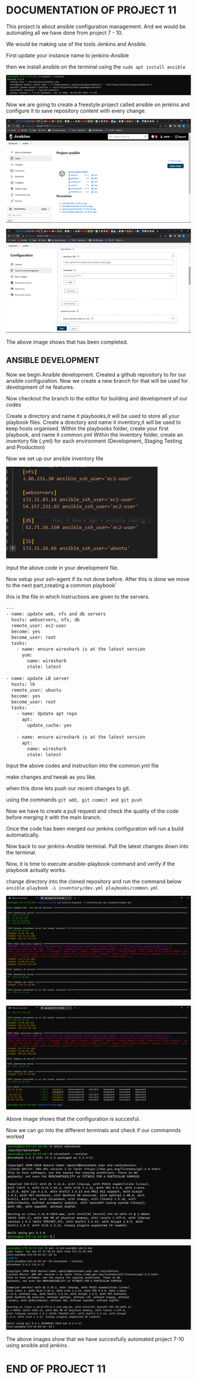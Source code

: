 # DOCUMENTATION OF PROJECT 11

This project is about ansible configuration management. And we would be automating all we have done from project 7 - 10.

We would be making use of the tools Jenkins and Ansible.

First update your instance name to jenkins-Ansible 

then we install ansible on the terminal using the `sudo apt install ansible`

![alt text](Images/ansible.PNG)

Now we are going to create a freestyle project called ansible on jenkins and configure it to save repository content with every change.

![alt text](Images/jenkins.PNG)

![alt text](Images/build.PNG)

The above image shows that has been completed.

## ANSIBLE DEVELOPMENT

Now we begin Ansible development. Created a github repository to for our ansible configuration. Now we create a new branch for that will be used for development of ne features.

Now checkout the branch to the editor for building and development of our codes

Create a directory and name it playbooks,it will be used to store all your playbook files.
Create a directory and name it inventory,it will be used to keep hosts organised.
Within the playbooks folder, create your first playbook, and name it common.yml
Within the inventory folder, create an inventory file (.yml) for each environment (Development, Staging Testing and Production)


Now we set up our ansible inventory file

![alt text](Images/dev.PNG)

Input the above code in your development file.

Now setup your ssh-agent if its not done before. After this is done we move to the next part,creating a common playbook'

this is the file in which instructions are given to the servers.

```
---
- name: update web, nfs and db servers
  hosts: webservers, nfs, db
  remote_user: ec2-user
  become: yes
  become_user: root
  tasks:
    - name: ensure wireshark is at the latest version
      yum:
        name: wireshark
        state: latest

- name: update LB server
  hosts: lb
  remote_user: ubuntu
  become: yes
  become_user: root
  tasks:
    - name: Update apt repo
      apt: 
        update_cache: yes

    - name: ensure wireshark is at the latest version
      apt:
        name: wireshark
        state: latest

```

Input the above codes and instruction into the common.yml file

make changes and tweak as you like.

when this done lets push our recent changes to git.

using the commands `git add, git commit and git push`

Now we have to create a pull request and check the quality of the code  before merging it with the main branch.

Once the code has been merged our jenkins configuration will run a build automatically.

Now back to our jenkins-Ansible terminal. Pull the latest changes down into the terminal.

Now, it is time to execute ansible-playbook command and verify if the playbook actually works.

change directory into the cloned repository and run the command below `ansible-playbook -i inventory/dev.yml playbooks/common.yml`

![alt text](Images/osss.PNG) 

![alt text](Images/screen.PNG)

Above image shows that the configuration is succesful.

Now we can go into the different terminals and check if our commannds worked

![alt text](Images/ubuntu.PNG)

![alt text](Images/redhat.PNG)

The above images show that we have succesfully automated project 7-10 using ansible and jenkins .


# END OF PROJECT 11
